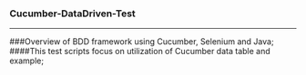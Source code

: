 ### Cucumber-DataDriven-Test
-----
###Overview of BDD framework using Cucumber, Selenium and Java;
####This test scripts focus on utilization of Cucumber data table and example;  
